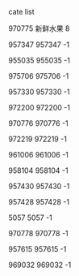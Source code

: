 cate list

970775 新鲜水果 8

957347 957347 -1

955035 955035 -1

975706 975706 -1

957330 957330 -1

972200 972200 -1

970776 970776 -1

972219 972219 -1

961006 961006 -1

958104 958104 -1

957430 957430 -1

957428 957428 -1

5057 5057 -1

970778 970778 -1

957615 957615 -1

969032 969032 -1

